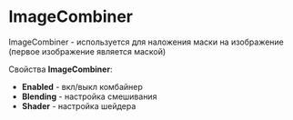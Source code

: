 # ImageCombiner

ImageCombiner - используется для наложения маски на изображение (первое изображение является маской)

Свойства **ImageCombiner**:

* **Enabled** - вкл/выкл комбайнер
* **Blending** - настройка смешивания
* **Shader** - настройка шейдера

